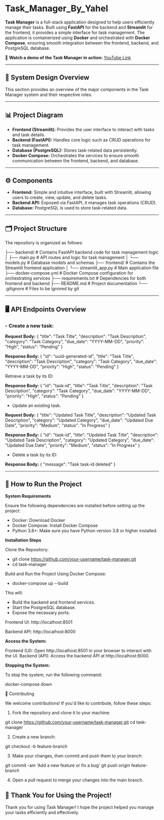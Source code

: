 # Task_Manager_By_Yahel

**Task Manager** is a full-stack application designed to help users efficiently manage their tasks. Built using **FastAPI** for the backend and **Streamlit** for the frontend, it provides a simple interface for task management. The application is containerized using **Docker** and orchestrated with **Docker Compose**, ensuring smooth integration between the frontend, backend, and PostgreSQL database.

🎥 **Watch a demo of the Task Manager in action:** [YouTube Link](#)

---

## 🔧 System Design Overview

This section provides an overview of the major components in the Task Manager system and their respective roles.

---

## 📊 Project Diagram

- **Frontend (Streamlit):** Provides the user interface to interact with tasks and task details.
- **Backend (FastAPI):** Handles core logic such as CRUD operations for task management.
- **Database (PostgreSQL):** Stores task-related data persistently.
- **Docker Compose:** Orchestrates the services to ensure smooth communication between the frontend, backend, and database.

---

## ⚙️ Components

- **Frontend:** Simple and intuitive interface, built with Streamlit, allowing users to create, view, update, and delete tasks.
- **Backend API:** Exposed via FastAPI, it manages task operations (CRUD).
- **Database:** PostgreSQL is used to store task-related data.

---

## 🗂️ Project Structure

The repository is organized as follows:

├── backend/                     # Contains FastAPI backend code for task management logic
│   ├── main.py                  # API routes and logic for task management
│   └── models.py                # Database models and schemas
├── frontend/                    # Contains the Streamlit frontend application
│   └── streamlit_app.py         # Main application file
├── docker-compose.yml           # Docker Compose configuration for orchestrating services
├── requirements.txt             # Dependencies for both frontend and backend
├── README.md                    # Project documentation
└── .gitignore                   # Files to be ignored by git


---

## 🖥️ API Endpoints Overview

### - **Create a new task:**

**Request Body:**
{
  "title": "Task Title",
  "description": "Task Description",
  "category": "Task Category",
  "due_date": "YYYY-MM-DD",
  "priority": "High",
  "status": "Pending"
}

**Response Body:**
{
  "id": "uuid-generated-id",
  "title": "Task Title",
  "description": "Task Description",
  "category": "Task Category",
  "due_date": "YYYY-MM-DD",
  "priority": "High",
  "status": "Pending"
}

Retrieve a task by its ID:

**Response Body:**
{
  "id": "task-id",
  "title": "Task Title",
  "description": "Task Description",
  "category": "Task Category",
  "due_date": "YYYY-MM-DD",
  "priority": "High",
  "status": "Pending"
}


- Update an existing task:

**Request Body:**
{
  "title": "Updated Task Title",
  "description": "Updated Task Description",
  "category": "Updated Category",
  "due_date": "Updated Due Date",
  "priority": "Medium",
  "status": "In Progress"
}

**Response Body:**
{
  "id": "task-id",
  "title": "Updated Task Title",
  "description": "Updated Task Description",
  "category": "Updated Category",
  "due_date": "Updated Due Date",
  "priority": "Medium",
  "status": "In Progress"
}



- Delete a task by its ID:

**Response Body:**
{
  "message": "Task task-id deleted"
}

---

## 🚀 How to Run the Project

**System Requirements**

Ensure the following dependencies are installed before setting up the project:

- Docker: Download Docker
- Docker Compose: Install Docker Compose
- Python 3.8+: Make sure you have Python version 3.8 or higher installed.

**Installation Steps**

Clone the Repository:

- git clone https://github.com/your-username/task-manager.git
- cd task-manager

Build and Run the Project Using Docker Compose:

- docker-compose up --build

This will:

- Build the backend and frontend services.
- Start the PostgreSQL database.
- Expose the necessary ports:

Frontend UI: http://localhost:8501

Backend API: http://localhost:8000

**Access the System:**

Frontend (UI): Open http://localhost:8501 in your browser to interact with the UI.
Backend (API): Access the backend API at http://localhost:8000.

**Stopping the System:**

To stop the system, run the following command:

docker-compose down


🤝 Contributing

We welcome contributions! If you'd like to contribute, follow these steps:

1. Fork the repository and clone it to your machine:

git clone https://github.com/your-username/task-manager.git
cd task-manager

2. Create a new branch:

git checkout -b feature-branch

3. Make your changes, then commit and push them to your branch:

git commit -am 'Add a new feature or fix a bug'
git push origin feature-branch

4. Open a pull request to merge your changes into the main branch.


## 🙏 Thank You for Using the Project!

Thank you for using Task Manager!
I hope the project helped you manage your tasks efficiently and effectively.
